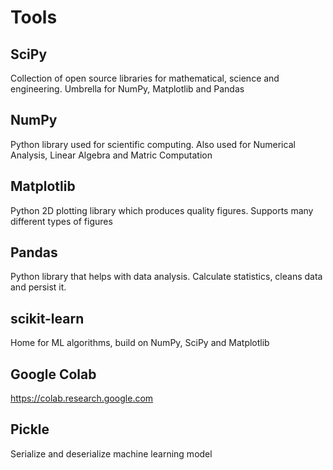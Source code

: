 # Tools

## SciPy 
Collection of open source libraries for mathematical, science and engineering. Umbrella for NumPy, Matplotlib and Pandas
## NumPy
Python library used for scientific computing. Also used for Numerical Analysis, Linear Algebra and Matric Computation
## Matplotlib
Python 2D plotting library which produces quality figures. Supports many different types of figures
## Pandas
Python library that helps with data analysis. Calculate statistics, cleans data and persist it.
## scikit-learn
Home for ML algorithms, build on NumPy, SciPy and Matplotlib
## Google Colab
https://colab.research.google.com
## Pickle
Serialize and deserialize machine learning model

	